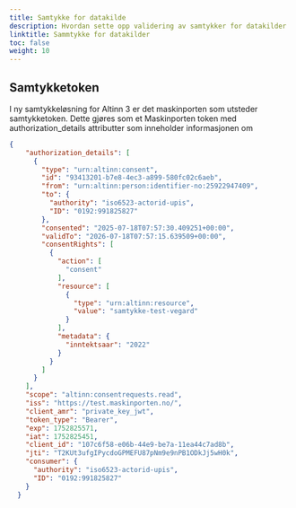 ```yaml
---
title: Samtykke for datakilde
description: Hvordan sette opp validering av samtykker for datakilder
linktitle: Sammtykke for datakilder
toc: false
weight: 10
---
```


## Samtykketoken

I ny samtykkeløsning for Altinn 3 er det maskinporten som utsteder samtykketoken. Dette gjøres som et Maskinporten token med authorization_details attributter som inneholder 
informasjonen om 


```json
{
    "authorization_details": [
      {
        "type": "urn:altinn:consent",
        "id": "93413201-b7e8-4ec3-a899-580fc02c6aeb",
        "from": "urn:altinn:person:identifier-no:25922947409",
        "to": {
          "authority": "iso6523-actorid-upis",
          "ID": "0192:991825827"
        },
        "consented": "2025-07-18T07:57:30.409251+00:00",
        "validTo": "2026-07-18T07:57:15.639509+00:00",
        "consentRights": [
          {
            "action": [
              "consent"
            ],
            "resource": [
              {
                "type": "urn:altinn:resource",
                "value": "samtykke-test-vegard"
              }
            ],
            "metadata": {
              "inntektsaar": "2022"
            }
          }
        ]
      }
    ],
    "scope": "altinn:consentrequests.read",
    "iss": "https://test.maskinporten.no/",
    "client_amr": "private_key_jwt",
    "token_type": "Bearer",
    "exp": 1752825571,
    "iat": 1752825451,
    "client_id": "107c6f58-e06b-44e9-be7a-11ea44c7ad8b",
    "jti": "T2KUt3ufgIPycdoGPMEFU87pNm9e9nPB1ODkJj5wH0k",
    "consumer": {
      "authority": "iso6523-actorid-upis",
      "ID": "0192:991825827"
    }
  }
  ```



